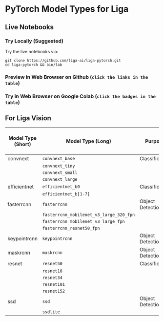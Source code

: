 # PyTorch Model Types for Liga
## Live Notebooks
### Try Locally (Suggested)
Try the live notebooks via:
```
git clone https://github.com/liga-ai/liga-pytorch.git
cd liga-pytorch && bin/lab
```
### Preview in Web Browser on Github (`click the links in the table`)
### Try in Web Browser on Google Colab (`click the badges in the table`)
## For Liga Vision
| Model Type (Short) | Model Type (Long) | Purpose | Preview Latest Notebook | Try Google Colab Notebook |
|-------|---------|-----|-----------|--------|
| convnext | `convnext_base` | Classification | [Demo](notebooks/convnext.ipynb) | |
|          | `convnext_tiny` | | | |
|          | `convnext_small` | | | |
|          | `convnext_large` | | | |
| efficientnet | `efficientnet_b0` | Classification | [Demo](notebooks/efficientnet.ipynb) | |
| | `efficientnet_b[1-7]` | | | |
| fasterrcnn | `fasterrcnn` | Object Detection | [Demo](notebooks/fasterrcnn.ipynb) |
| | `fasterrcnn_mobilenet_v3_large_320_fpn` | | |
| | `fasterrcnn_mobilenet_v3_large_fpn` | | |
| | `fasterrcnn_resnet50_fpn` | | |
| keypointrcnn | `keypointrcnn` | Object Detection | [Demo](notebooks/keypointrcnn.ipynb) |
| maskrcnn | `maskrcnn` | Object Detection | [Demo](notebooks/maskrcnn.ipynb) | |
| resnet | `resnet50` | Classification | [Demo](notebooks/resnet.ipynb) | |
| | `resnet18` | | |
| | `resnet34` | | |
| | `resnet101` | | |
| | `resnet152` | | |
| ssd | `ssd` | Object Detection | [Demo](notebooks/ssd.ipynb) | |
| | `ssdlite` | | |